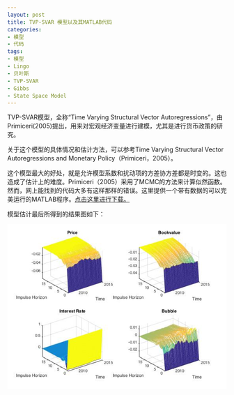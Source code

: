 ```yaml
---
layout: post
title: TVP-SVAR 模型以及其MATLAB代码
categories:
- 模型
- 代码
tags:
- 模型
- Lingo
- 贝叶斯
- TVP-SVAR
- Gibbs
- State Space Model
---
```


TVP-SVAR模型，全称“Time Varying Structural Vector Autoregressions”，由Primiceri(2005)提出，用来对宏观经济变量进行建模，尤其是进行货币政策的研究。

关于这个模型的具体情况和估计方法，可以参考Time Varying Structural Vector Autoregressions and Monetary Policy（Primiceri，2005）。

这个模型最大的好处，就是允许模型系数和扰动项的方差协方差都是时变的。这也造成了估计上的难度。Primiceri（2005）采用了MCMC的方法来计算似然函数。然而，网上能找到的代码大多有这样那样的错误。这里提供一个带有数据的可以完美运行的MATLAB程序。[点击这里进行下载。](https://raw.githubusercontent.com/newhotter/cn/gh-pages/slides/TVP-SVAR_MATLAB_Code.zip)

模型估计最后所得到的结果图如下：

![](https://raw.githubusercontent.com/newhotter/cn/gh-pages/slides/results.jpg)


